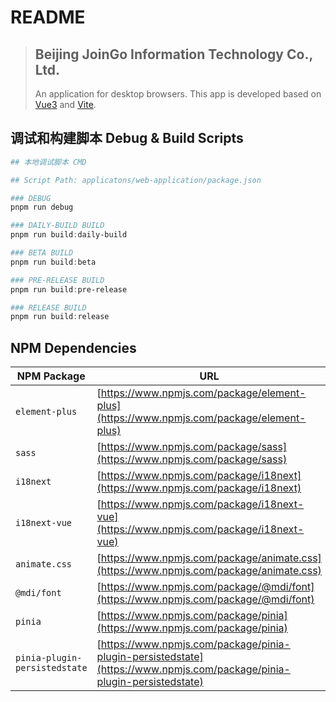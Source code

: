 # README

> ## Beijing JoinGo Information Technology Co., Ltd.
> 
> An application for desktop browsers. This app is developed based on [Vue3](https://cn.vuejs.org/) and [Vite](https://cn.vitejs.dev/).

## 调试和构建脚本 Debug & Build Scripts

```powershell
## 本地调试脚本 CMD

## Script Path: applicatons/web-application/package.json

### DEBUG
pnpm run debug

### DAILY-BUILD BUILD
pnpm run build:daily-build

### BETA BUILD
pnpm run build:beta

### PRE-RELEASE BUILD
pnpm run build:pre-release

### RELEASE BUILD
pnpm run build:release
```

## NPM Dependencies

| NPM Package                   | URL                                                                                                                    |
| ----------------------------- | ---------------------------------------------------------------------------------------------------------------------- |
| `element-plus`                | [https://www.npmjs.com/package/element-plus](https://www.npmjs.com/package/element-plus)                               |
| `sass`                        | [https://www.npmjs.com/package/sass](https://www.npmjs.com/package/sass)                                               |
| `i18next`                     | [https://www.npmjs.com/package/i18next](https://www.npmjs.com/package/i18next)                                         |
| `i18next-vue`                 | [https://www.npmjs.com/package/i18next-vue](https://www.npmjs.com/package/i18next-vue)                                 |
| `animate.css`                 | [https://www.npmjs.com/package/animate.css](https://www.npmjs.com/package/animate.css)                                 |
| `@mdi/font`                   | [https://www.npmjs.com/package/@mdi/font](https://www.npmjs.com/package/@mdi/font)                                     |
| `pinia`                       | [https://www.npmjs.com/package/pinia](https://www.npmjs.com/package/pinia)                                             |
| `pinia-plugin-persistedstate` | [https://www.npmjs.com/package/pinia-plugin-persistedstate](https://www.npmjs.com/package/pinia-plugin-persistedstate) |
